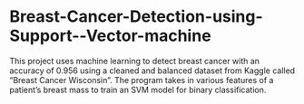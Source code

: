 # Breast-Cancer-Detection-using-Support--Vector-machine
This project uses machine learning to detect breast cancer with an accuracy of 0.956 using a cleaned and balanced dataset from Kaggle called “Breast Cancer Wisconsin”. The program takes in various features of a patient’s breast mass to train an SVM model for binary classification.
